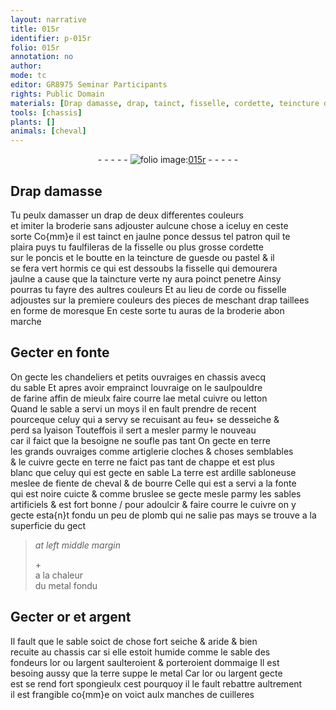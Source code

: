 ```yaml
---
layout: narrative
title: 015r
identifier: p-015r
folio: 015r
annotation: no
author:
mode: tc
editor: GR8975 Seminar Participants
rights: Public Domain
materials: [Drap damasse, drap, tainct, fisselle, cordette, teincture de guesde ou pastel, taincture verte, corde, farine, cuivre, letton, terre, ardille sabloneuse, fiente de cheval, bourre, sables artificiels, plomb, metal, or, argent, sable des fondeurs]
tools: [chassis]
plants: []
animals: [cheval]
---
```


<div class="folio" align="center">- - - - - <a href="http://gallica.bnf.fr/ark:/12148/btv1b10500001g/f35.image" target="_blank"><img src="https://cu-mkp.github.io/2017-workshop-edition/assets/photo-icon.png" alt="folio image: " style="display:inline-block; margin-bottom:-3px;"/>015r</a> - - - - - </div>  
  

## <span class="m">Drap damasse</span>

 
Tu peulx damasser un <span class="m">drap</span> de deux differentes couleurs<br/> et imiter la broderie sans adjouster aulcune chose a iceluy en ceste<br/> sorte Co{mm}e il est <span class="m">tainct</span> en jaulne ponce dessus tel patron quil te<br/> plaira puys tu faulfileras de la <span class="m">fisselle</span> ou plus grosse <span class="m">cordette</span><br/> sur le poncis et le boutte en la <span class="m">teincture de guesde ou pastel</span> & il<br/> se fera vert hormis ce qui est dessoubs la <span class="m">fisselle</span> qui demourera<br/> jaulne a cause que la <span class="m">taincture verte</span> ny aura poinct penetre Ainsy<br/> pourras tu fayre des aultres couleurs Et au lieu de <span class="m">corde</span> ou <span class="m">fisselle</span><br/> adjoustes sur la premiere couleurs des pieces de meschant <span class="m">drap</span> taillees<br/> en forme de moresque En ceste sorte tu auras de la broderie abon<br/> marche
 
 
  

## Gecter en fonte

 
On gecte les chandeliers et petits ouvraiges en <span class="tl">chassis</span> avecq<br/> du sable Et apres avoir emprainct louvraige on le saulpouldre<br/> de <span class="m">farine</span> affin de mieulx faire courre lae metal <span class="m">cuivre</span> ou <span class="m">letton</span><br/> Quand le sable a servi un <span class="ms">moys</span> il en fault prendre de recent<br/> pourceque celuy qui a servy se recuisant au feu\+ se desseiche &<br/> perd sa lyaison Touteffois il sert a mesler parmy le nouveau<br/> car il faict que la besoigne ne soufle pas tant On gecte en <span class="m">terre</span><br/> les grands ouvraiges comme artiglerie cloches & choses semblables<br/> & le <span class="m">cuivre</span> gecte en <span class="m">terre</span> ne faict pas tant de chappe et est plus<br/> blanc que celuy qui est gecte en sable La <span class="m">terre</span> est <span class="m">ardille sabloneuse</span><br/> meslee de <span class="m">fiente de <span class="al">cheval</span></span> & de <span class="m">bourre</span> Celle qui est a servi a la fonte<br/> qui est noire cuicte & comme bruslee se gecte mesle parmy les <span class="m">sables<br/> artificiels</span> & est fort bonne / pour adoulcir & faire courre le <span class="m">cuivre</span> on y<br/> gecte esta{n}t fondu un peu de <span class="m">plomb</span> qui ne salie pas mays se trouve a la<br/> superficie du gect
 
> *at left middle margin*
> 
>   \+<br/> a la chaleur<br/> du <span class="m">metal</span> fondu
 
 
  

## Gecter <span class="m">or</span> et <span class="m">argent</span>

 
Il fault que le sable soict de chose fort seiche & aride & bien<br/> recuite au <span class="tl">chassis</span> car si elle estoit humide comme le <span class="m">sable des<br/> <span class="pro">fondeurs</span></span> l<span class="m">or</span> ou l<span class="m">argent</span> saulteroient & porteroient dommaige Il est<br/> besoing aussy que la <span class="m">terre</span> suppe le <span class="m">metal</span> Car l<span class="m">or</span> ou l<span class="m">argent</span> gecte<br/> est se rend fort spongieulx cest pourquoy il le fault rebattre aultrement<br/> il est frangible co{mm}e on voict aulx manches de cuilleres
 
